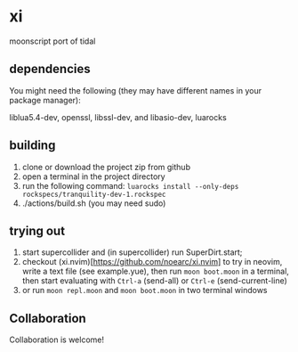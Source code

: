 # xi
moonscript port of tidal

## dependencies
You might need the following (they may have different names in your package manager):

liblua5.4-dev, openssl, libssl-dev, and libasio-dev, luarocks

## building
1. clone or download the project zip from github
2. open a terminal in the project directory
3. run the following command: `luarocks install --only-deps rockspecs/tranquility-dev-1.rockspec`
3. ./actions/build.sh (you may need sudo)

## trying out

1. start supercollider and (in supercollider) run SuperDirt.start;
2. checkout (xi.nvim)[https://github.com/noearc/xi.nvim] to try in neovim, write a text file (see example.yue), then run `moon boot.moon` in a terminal, then start evaluating with `Ctrl-a` (send-all) or `Ctrl-e` (send-current-line)
3. or run `moon repl.moon` and `moon boot.moon` in two terminal windows

## Collaboration
Collaboration is welcome! 
